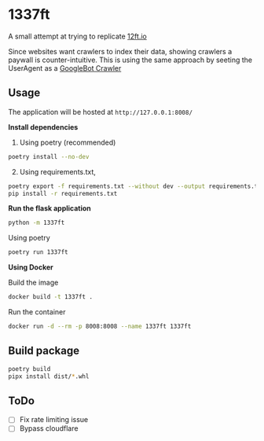 # 1337ft

A small attempt at trying to replicate [12ft.io](https://12ft.io/)

Since websites want crawlers to index their data, showing crawlers a paywall is counter-intuitive. This is using the same approach by seeting the UserAgent as a [GoogleBot Crawler](https://developers.google.com/search/docs/crawling-indexing/overview-google-crawlers#common-crawlers)

## Usage

The application will be hosted at `http://127.0.0.1:8008/`

**Install dependencies**

1. Using poetry (recommended)

```sh
poetry install --no-dev
```

2. Using requirements.txt,

```sh
poetry export -f requirements.txt --without dev --output requirements.txt
pip install -r requirements.txt
```

**Run the flask application**

```sh
python -m 1337ft
```

Using poetry

```sh
poetry run 1337ft
```

**Using Docker**

Build the image

```sh
docker build -t 1337ft .
```

Run the container

```sh
docker run -d --rm -p 8008:8008 --name 1337ft 1337ft
```

## Build package

```sh
poetry build
pipx install dist/*.whl
```

## ToDo

- [ ] Fix rate limiting issue
- [ ] Bypass cloudflare
